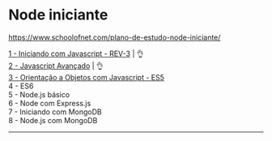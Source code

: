 # Node iniciante

https://www.schoolofnet.com/plano-de-estudo-node-iniciante/

[1 - Iniciando com Javascript - REV-3](https://github.com/josemalcher/SchoolOfNet-plano-de-estudo-frontend-developer/tree/master/03-IniciandoComJavascript) | :ok_hand:       
[2 - Javascript Avançado](https://github.com/josemalcher/SchoolOfNet-plano-de-estudo-frontend-developer/tree/master/03-Javascript_Avancado)  | :ok_hand:               
[3 - Orientação a Objetos com Javascript - ES5]()     
4 - ES6      
5 - Node.js básico     
6 - Node com Express.js    
7 - Iniciando com MongoDB     
8 - Node.js com MongoDB     
    

---

